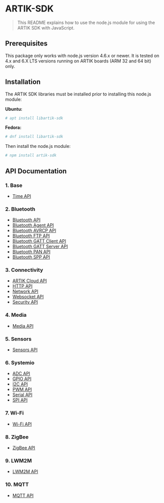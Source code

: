 # ARTIK-SDK
   > This README explains how to use the node.js module for using the ARTIK SDK with JavaScript.

## Prerequisites

This package only works with node.js version 4.6.x or newer. It is tested on
4.x and 6.X LTS versions running on ARTIK boards (ARM 32 and 64 bit) only.

## Installation

The ARTIK SDK libraries must be installed prior to installing this node.js
module:

**Ubuntu:**
```bash
# apt install libartik-sdk
```

**Fedora:**
```bash
# dnf install libartik-sdk
```

Then install the node.js module:

```bash
# npm install artik-sdk
```

## API Documentation
### 1. Base
   * [Time API](/doc/TIME_README.md)

### 2. Bluetooth
   * [Bluetooth API](/doc/bluetooth/BLUETOOTH_README.md)
   * [Bluetooth Agent API](/doc/bluetooth/AGENT_README.md)
   * [Bluetooth AVRCP API](/doc/bluetooth/AVRCP_README.md)
   * [Bluetooth FTP API](/doc/bluetooth/FTP_README.md)
   * [Bluetooth GATT Client API](/doc/bluetooth/GATTCLIENT_README.md)
   * [Bluetooth GATT Server API](/doc/bluetooth/GATTSERVER_README.md)
   * [Bluetooth PAN API](/doc/bluetooth/PAN_README.md)
   * [Bluetooth SPP API](/doc/bluetooth/SPP_README.md)

### 3. Connectivity
   * [ARTIK Cloud API](/doc/CLOUD_README.md)
   * [HTTP API](/doc/HTTP_README.md)
   * [Network API](/doc/NETWORK_README.md)
   * [Websocket API](/doc/WEBSOCKET_README.md)
   * [Security API](/doc/SECURITY_README.md)

### 4. Media
   * [Media API](/doc/MEDIA_README.md)

### 5. Sensors
   * [Sensors API](/doc/SENSOR_README.md)

### 6. Systemio
   * [ADC API](/doc/ADC_README.md)
   * [GPIO API](/doc/GPIO_README.md)
   * [I2C API](/doc/I2C_README.md)
   * [PWM API](/doc/PWM_README.md)
   * [Serial API](/doc/SERIAL_README.md)
   * [SPI API](/doc/SPI_README.md)

### 7. Wi-Fi
  * [Wi-Fi API](/doc/WIFI_README.md)

### 8. ZigBee
  * [ZigBee API](/doc/ZIGBEE_README.md)

### 9. LWM2M
  * [LWM2M API](/doc/LWM2M_README.md)

### 10. MQTT
  * [MQTT API](/doc/MQTT_README.md)
